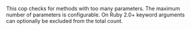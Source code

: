 This cop checks for methods with too many parameters.
The maximum number of parameters is configurable.
On Ruby 2.0+ keyword arguments can optionally
be excluded from the total count.